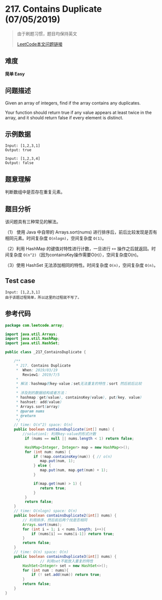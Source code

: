 # 217. Contains Duplicate (07/05/2019) 

> 由于刷题习惯，题目均保持英文
>
> [LeetCode本文问题链接](https://leetcode.com/problems/contains-duplicate/)

## 难度

**简单 Easy**

## 问题描述

Given an array of integers, find if the array contains any duplicates.</br>

Your function should return true if any value appears at least twice in the array, and it should return false if every element is distinct.

## 示例数据

```
Input: [1,2,3,1]
Output: true

Input: [1,2,3,4]
Output: false
```

## 题意理解

判断数组中是否存在重复元素。

## 题目分析

该问题具有三种常见的解法。</br>

（1） 使用 Java 中自带的 Arrays.sort(nums) 进行排序后，前后比较发现是否有相同元素。时间复杂度 `O(nlogn)`，空间复杂度 `O(1)`。

（2）利用 HashMap 的键值对特性进行计数，一旦进行 `++` 操作之后就返回。时间复杂度 `O(n^2)`（因为containsKey操作需要O(n)），空间复杂度O(n)。

（3）使用 HashSet 无法添加相同的特性。时间复杂度 `O(n)`，空间复杂度 `O(n)`。

## Test case

```
Input: [1,2,3,1]
由于该题过程简单，所以这里的过程就不写了。
```

## 参考代码

```java
package com.leetcode.array;

import java.util.Arrays;
import java.util.HashMap;
import java.util.HashSet;

public class _217_ContainsDuplicate {

    /**
     * 217. Contains Duplicate
     *  When: 2019/03/19
        Review1: 2019/7/5
     *
     * 解法：hashmap的key-value；set无法重复的特性；sort 然后前后比较
     *
     * 涉及到的数据结构或者方法：
     * hashmap：get(value), containsKey(value), put(key, value)
     * hashset: add(value)
     * Arrays.sort(array)
     * @param nums
     * @return
     */
    // time: O(n^2) space: O(n)
    public boolean containsDuplicate(int[] nums) {
        //solution1: 利用key-value的形式计数
         if (nums == null || nums.length < 1) return false;

         HashMap<Integer, Integer> map = new HashMap<>();
         for (int num: nums) {
             if (!map.containsKey(num)) { // o(n)
                map.put(num, 1);
             } else {
                map.put(num, map.get(num) + 1);
             }

             if(map.get(num) > 1) {
                return true;
             }
         }
         return false;
    }
    // time: O(nlogn) space: O(n)
    public boolean containsDuplicate2(int[] nums) {
        // 利用排序，然后前后两个找是否相同
        Arrays.sort(nums);
        for (int i = 1; i < nums.length; i++){
            if (nums[i] == nums[i-1]) return true;
        }
        return false;
    }
    // time: O(n) space: O(n)
    public boolean containsDuplicate3(int[] nums) {
				// 利用set不能放入重复的特性
        HashSet<Integer> set = new HashSet<>();
        for (int num : nums){
            if (! set.add(num)) return true;
        }
        return false;
    }
}
```



